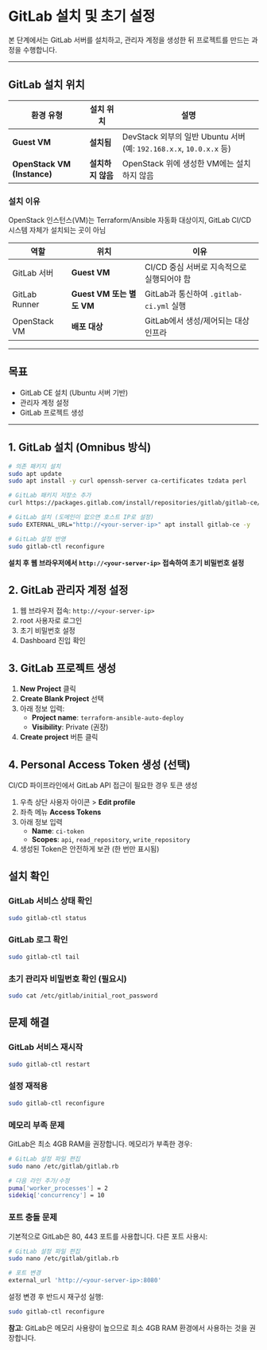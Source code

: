 # GitLab 설치 및 초기 설정

본 단계에서는 GitLab 서버를 설치하고, 관리자 계정을 생성한 뒤 프로젝트를 만드는 과정을 수행합니다.

---

## GitLab 설치 위치

| 환경 유형 | 설치 위치 | 설명 |
|-----------|-----------|------|
| **Guest VM** | **설치됨** | DevStack 외부의 일반 Ubuntu 서버 (예: `192.168.x.x`, `10.0.x.x` 등) |
| **OpenStack VM (Instance)** | **설치하지 않음** | OpenStack 위에 생성한 VM에는 설치하지 않음 |

### 설치 이유
OpenStack 인스턴스(VM)는 Terraform/Ansible 자동화 대상이지, GitLab CI/CD 시스템 자체가 설치되는 곳이 아님

| 역할 | 위치 | 이유 |
|------|------|------|
| GitLab 서버 | **Guest VM** | CI/CD 중심 서버로 지속적으로 실행되어야 함 |
| GitLab Runner | **Guest VM 또는 별도 VM** | GitLab과 통신하여 `.gitlab-ci.yml` 실행 |
| OpenStack VM | **배포 대상** | GitLab에서 생성/제어되는 대상 인프라 |

---

## 목표
- GitLab CE 설치 (Ubuntu 서버 기반)
- 관리자 계정 설정
- GitLab 프로젝트 생성

---

## 1. GitLab 설치 (Omnibus 방식)

```bash
# 의존 패키지 설치
sudo apt update
sudo apt install -y curl openssh-server ca-certificates tzdata perl

# GitLab 패키지 저장소 추가
curl https://packages.gitlab.com/install/repositories/gitlab/gitlab-ce/script.deb.sh | sudo bash

# GitLab 설치 (도메인이 없으면 호스트 IP로 설정)
sudo EXTERNAL_URL="http://<your-server-ip>" apt install gitlab-ce -y

# GitLab 설정 반영
sudo gitlab-ctl reconfigure
```

**설치 후 웹 브라우저에서 `http://<your-server-ip>` 접속하여 초기 비밀번호 설정**

## 2. GitLab 관리자 계정 설정

1. 웹 브라우저 접속: `http://<your-server-ip>`
2. root 사용자로 로그인
3. 초기 비밀번호 설정
4. Dashboard 진입 확인

## 3. GitLab 프로젝트 생성

1. **New Project** 클릭
2. **Create Blank Project** 선택
3. 아래 정보 입력:
   - **Project name**: `terraform-ansible-auto-deploy`
   - **Visibility**: Private (권장)
4. **Create project** 버튼 클릭

## 4. Personal Access Token 생성 (선택)

CI/CD 파이프라인에서 GitLab API 접근이 필요한 경우 토큰 생성

1. 우측 상단 사용자 아이콘 > **Edit profile**
2. 좌측 메뉴 **Access Tokens**
3. 아래 정보 입력
   - **Name**: `ci-token`
   - **Scopes**: `api`, `read_repository`, `write_repository`
4. 생성된 Token은 안전하게 보관 (한 번만 표시됨)

## 설치 확인

### GitLab 서비스 상태 확인
```bash
sudo gitlab-ctl status
```

### GitLab 로그 확인
```bash
sudo gitlab-ctl tail
```

### 초기 관리자 비밀번호 확인 (필요시)
```bash
sudo cat /etc/gitlab/initial_root_password
```

## 문제 해결

### GitLab 서비스 재시작
```bash
sudo gitlab-ctl restart
```

### 설정 재적용
```bash
sudo gitlab-ctl reconfigure
```

### 메모리 부족 문제
GitLab은 최소 4GB RAM을 권장합니다. 메모리가 부족한 경우:

```bash
# GitLab 설정 파일 편집
sudo nano /etc/gitlab/gitlab.rb

# 다음 라인 추가/수정
puma['worker_processes'] = 2
sidekiq['concurrency'] = 10
```

### 포트 충돌 문제
기본적으로 GitLab은 80, 443 포트를 사용합니다. 다른 포트 사용시:

```bash
# GitLab 설정 파일 편집
sudo nano /etc/gitlab/gitlab.rb

# 포트 변경
external_url 'http://<your-server-ip>:8080'
```

설정 변경 후 반드시 재구성 실행:
```bash
sudo gitlab-ctl reconfigure
```

**참고**: GitLab은 메모리 사용량이 높으므로 최소 4GB RAM 환경에서 사용하는 것을 권장합니다.
